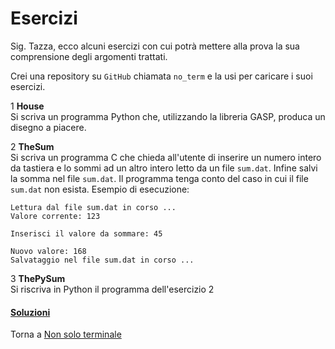 # Esercizi

Sig. Tazza, ecco alcuni esercizi con cui potrà mettere alla prova
la sua comprensione degli argomenti trattati.

Crei una repository su `GitHub` chiamata `no_term`
e la usi per caricare i suoi esercizi.

1 **House**<br>
Si scriva un programma Python che, utilizzando la libreria GASP,
produca un disegno a piacere.

2 **TheSum**<br>
Si scriva un programma C che chieda all'utente di inserire un numero
intero da tastiera e lo sommi ad un altro intero letto da un file `sum.dat`.
Infine salvi la somma nel file `sum.dat`.
Il programma tenga conto del caso in cui il file `sum.dat` non esista.
Esempio di esecuzione:

```
Lettura dal file sum.dat in corso ...
Valore corrente: 123

Inserisci il valore da sommare: 45

Nuovo valore: 168
Salvataggio nel file sum.dat in corso ...
```

3 **ThePySum**<br>
Si riscriva in Python il programma dell'esercizio 2

<h4><a href="https://github.com/FabioZTessitore/laboratorio/tree/master/esercizi/part-ii/no-term">Soluzioni</a></h4>

Torna a [Non solo terminale](part-ii/summary.md)
